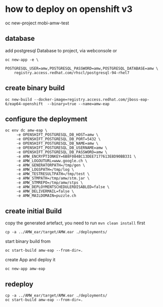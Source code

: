 # how to deploy on openshift v3

oc new-project mobi-amw-test

## database
add postgresql Database to project, via webconsole or

```
oc new-app -e \
    POSTGRESQL_USER=amw,POSTGRESQL_PASSWORD=amw,POSTGRESQL_DATABASE=amw \
    registry.access.redhat.com/rhscl/postgresql-94-rhel7
```


## create binary build

```
oc new-build --docker-image=registry.access.redhat.com/jboss-eap-6/eap64-openshift  --binary=true --name=amw-eap
```

## configure the deployment

```
oc env dc amw-eap \
     -e OPENSHIFT_POSTGRESQL_DB_HOST=amw \
     -e OPENSHIFT_POSTGRESQL_DB_PORT=5432 \
     -e OPENSHIFT_POSTGRESQL_DB_NAME=amw \
     -e OPENSHIFT_POSTGRESQL_DB_USERNAME=amw \
     -e OPENSHIFT_POSTGRESQL_DB_PASSWORD=amw \
     -e AMW_ENCRYPTIONKEY=6B8F084BC13DEE7177613E8D90BB331 \
     -e AMW_LOGOUTURL=www.google.ch \
     -e AMW_GENERATORPATH=/tmp/gen \
     -e AMW_LOGSPATH=/tmp/log \
     -e AMW_TESTRESULTPATH=/tmp/test \
     -e AMW_STMPATH=/tmp/amw/stm.jar \
     -e AMW_STMREPO=/tmp/amw/stps \
     -e AMW_DEPLOYMENTSCHEDULERDISABLED=false \
     -e AMW_DELIVERMAIL=false \
     -e AMW_MAILDOMAIN=puzzle.ch 

```


## create initial Build
copy the generated artefact, you need to run ``mvn clean install`` first
```
cp -a ../AMW_ear/target/AMW.ear ./deployments/
```
start binary build from 
```
oc start-build amw-eap --from-dir=.
```
create App and deploy it
```
oc new-app amw-eap
```

## redeploy

```
cp -a ../AMW_ear/target/AMW.ear ./deployments/
oc start-build amw-eap --from-dir=.
```






